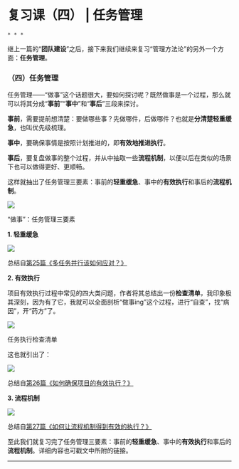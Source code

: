 # 复习课（四） | 任务管理

    * * *

继上一篇的“**团队建设**”之后，接下来我们继续来复习“管理方法论”的另外一个方面：**任务管理**。

### （四）任务管理

任务管理——“做事”这个话题很大，要如何探讨呢？既然做事是一个过程，那么就可以将其分成“**事前**”“**事中**”和“**事后**”三段来探讨。

**事前**，需要提前想清楚：要做哪些事？先做哪件，后做哪件？也就是**分清楚轻重缓急**，也叫优先级梳理。

**事中**，要确保事情是按照计划推进的，即**有效地推进执行**。

**事后**，要复盘做事的整个过程，并从中抽取一些**流程机制**，以便以后在类似的场景下也可以做得更好、更顺畅。

这样就抽出了任务管理三要素：事前的**轻重缓急**、事中的**有效执行**和事后的**流程机制**。

![](https://static001.geekbang.org/resource/image/2a/1e/2ae92847af34409a489198a7a1a6911e.png)

“做事”：任务管理三要素

**1\. 轻重缓急**

![](https://static001.geekbang.org/resource/image/8c/a3/8c4e83aac51060f3931f487a957443a3.png)

总结自[第25篇《多任务并行该如何应对？》](https://time.geekbang.org/column/article/41448)

**2\. 有效执行**

项目有效执行过程中常见的四大类问题，作者将其总结出一份**检查清单**，我印象极其深刻，因为有了它，我就可以全面剖析“做事ing”这个过程，进行“自查”，找“病因”，开“药方”了。

![](https://static001.geekbang.org/resource/image/8a/6f/8a6ec8ff2d0a9efb23b5585a5ef1536f.png)

任务执行检查清单

这也就引出了：

![](https://static001.geekbang.org/resource/image/28/9b/286d2283ada78becfad784f42c565e9b.png)

总结自[第26篇《如何确保项目的有效执行？》](https://time.geekbang.org/column/article/41653)

**3\. 流程机制**

![](https://static001.geekbang.org/resource/image/49/f1/49011f37c22b4657375882b36381d9f1.png)

总结自[第27篇《如何让流程机制得到有效的执行？》](https://time.geekbang.org/column/article/41830)

至此我们就复习完了任务管理三要素：事前的**轻重缓急**、事中的**有效执行**和事后的**流程机制**。详细内容也可戳文中所附的链接。

* * *
    
